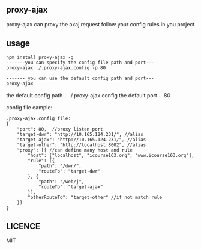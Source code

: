 ## proxy-ajax
proxy-ajax can proxy the axaj request follow your config rules in you project

## usage
```
npm install proxy-ajax -g
-------you can specify the config file path and port---
proxy-ajax ./.proxy-ajax.config -p 80

------- you can use the default config path and port---
proxy-ajax
```
the default config path： ./.proxy-ajax.config
the default port： 80

config file eample:
```
.proxy-ajax.config file:
{
    "port": 80,  //proxy listen port
    "target-dwr": "http://10.165.124.231/", //alias
    "target-ajax": "http://10.165.124.231/", //alias
    "target-other": "http://localhost:8002", //alias
    "proxy": [{ //can define many host and rule
        "host": ["localhost", "icourse163.org", "www.icourse163.org"], 
        "rule": [{
            "path": "/dwr/",
            "routeTo": "target-dwr"
        }, {
            "path": "/web/j",
            "routeTo": "target-ajax"
        }],
        "otherRouteTo": "target-other" //if not match rule
    }]
}
```

## LICENCE
MIT